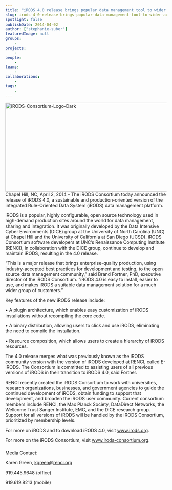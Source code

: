 ```yaml
---
title: "iRODS 4.0 release brings popular data management tool to wider audience"
slug: irods-4-0-release-brings-popular-data-management-tool-to-wider-audience
spotlight: false
publishDate: 2014-04-02
author: ["stephanie-suber"]
featuredImage: null
groups:
    - 
projects:
    - 
people:
    - 
teams: 
    - 
collaborations:
    - 
tags:
    - 
---
```

<a href="https://www.renci.org/news/irods-4-0-release-brings-popular-data-management-tool-to-wider-audience/"><img class="alignnone  wp-image-13241" src="https://www.renci.org/wp-content/uploads/2014/04/iRODS-Consortium-Logo-Dark-1024x444.jpg" alt="iRODS-Consortium-Logo-Dark" width="640" height="278" /></a>Chapel Hill, NC, April 2, 2014 – The iRODS Consortium today announced the release of iRODS 4.0, a sustainable and production-oriented version of the integrated Rule-Oriented Data System (iRODS) data management platform.

<!--more-->

iRODS is a popular, highly configurable, open source technology used in high-demand production sites around the world for data management, sharing and integration. It was originally developed by the Data Intensive Cyber Environments (DICE) group at the University of North Carolina (UNC) at Chapel Hill and the University of California at San Diego (UCSD). iRODS Consortium software developers at UNC’s Renaissance Computing Institute (RENCI), in collaboration with the DICE group, continue to develop and maintain iRODS, resulting in the 4.0 release.

“This is a major release that brings enterprise-quality production, using industry-accepted best practices for development and testing, to the open source data management community,” said Brand Fortner, PhD, executive director of the iRODS Consortium. “iRODS 4.0 is easy to install, easier to use, and makes iRODS a suitable data management solution for a much wider group of customers.”

Key features of the new iRODS release include:

• A plugin architecture, which enables easy customization of iRODS installations without recompiling the core code.

• A binary distribution, allowing users to click and use iRODS, eliminating the need to compile the installation.

• Resource composition, which allows users to create a hierarchy of iRODS resources.

The 4.0 release merges what was previously known as the iRODS community version with the version of iRODS developed at RENCI, called E-iRODS. The Consortium is committed to assisting users of all previous versions of iRODS in their transition to iRODS 4.0, said Fortner.

RENCI recently created the iRODS Consortium to work with universities, research organizations, businesses, and government agencies to guide the continued development of iRODS, obtain funding to support that development, and broaden the iRODS user community. Current consortium members include RENCI, the Max Planck Society, DataDirect Networks, the Wellcome Trust Sanger Institute, EMC, and the DICE research group. Support for all versions of iRODS will be handled by the iRODS Consortium, prioritized by membership levels.

For more on iRODS and to download iRODS 4.0, visit www.irods.org.

For more on the iRODS Consortium, visit www.irods-consortium.org.

###

Media Contact:

Karen Green, kgreen@renci.org

919.445.9648 (office)

919.619.8213 (mobile)
